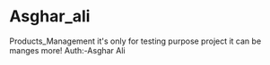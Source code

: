 # Asghar_ali

Products_Management
it's only for testing purpose project it can be manges more!
Auth:-Asghar Ali
